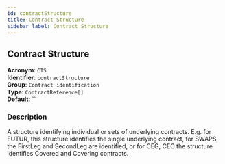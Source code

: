 ```yaml
---
id: contractStructure
title: Contract Structure
sidebar_label: Contract Structure
---
```


## Contract Structure

**Acronym**: `CTS`  
**Identifier**: `contractStructure`  
**Group**: `Contract identification`  
**Type**: `ContractReference[]`  
**Default**: ``  

### Description
A structure identifying individual or sets of underlying contracts. E.g. for FUTUR, this structure identifies the single underlying contract, for SWAPS, the FirstLeg and SecondLeg are identified, or for CEG, CEC the structure identifies Covered and Covering contracts.
